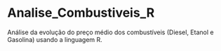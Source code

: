 # Analise_Combustiveis_R
Análise da evolução do preço médio dos combustíveis (Diesel, Etanol e Gasolina) usando a linguagem R.
